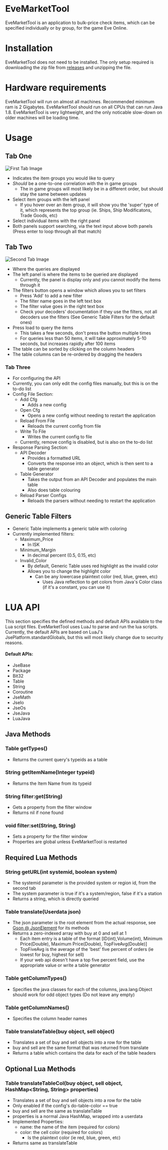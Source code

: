 # EveMarketTool

EveMarketTool is an application to bulk-price check items, which can be specified individually or by group, for the game Eve Online.

# Installation
EveMarketTool does not need to be installed. The only setup required is downloading the zip file from [releases](https://github.com/memcallen/EveMarketTool/releases) and unzipping the file.

# Hardware requirements
EveMarketTool will run on almost all machines. Recommended minimum ram is 2 Gigabytes. EveMarketTool should run on all CPUs that can run Java 1.8. EveMarketTool is very lightweight, and the only noticable slow-down on older machines will be loading time.

# Usage

## Tab One

![First Tab Image](https://raw.githubusercontent.com/memcallen/EveMarketTool/master/docs/images/firsttabscreenshot.png)

 - Indicates the item groups you would like to query
 - *Should* be a one-to-one correlation with the in game groups
   - The in game groups will most likely be in a different order, but should stay the same between updates
 - Select item groups with the left panel
   - If you hover over an item group, it will show you the 'super' type of it, which represents the top group (ie. Ships, Ship Modificatons, Trade Goods, etc)
 - Select individual items with the right panel
 - Both panels support searching, via the text input above both panels (Press enter to loop through all that match)


## Tab Two

![Second Tab Image](https://raw.githubusercontent.com/memcallen/EveMarketTool/master/docs/images/secondtabscreenshot.png)

 - Where the queries are displayed
 - The left panel is where the items to be queried are displayed
   - Currently, the panel is display only and you cannot modify the items through it
 - The filters button opens a window which allows you to set filters
   - Press 'Add' to add a new filter
   - The filter name goes in the left text box
   - The filter value goes in the right text box
   - Check your decoders' documentation if they use the filters, not all decoders use the filters (See Generic Table Filters for the default ones) 
 - Press load to query the items
   - This takes a few seconds, don't press the button multiple times
   - For queries less than 50 items, it will take approximately 5-10 seconds, but increases rapidly after 100 items
 - The table can be sorted by clicking on the column headers
 - The table columns can be re-ordered by dragging the headers


### Tab Three
 - For configuring the API
 - Currently, you can only edit the config files manually, but this is on the to-do list
 - Config File Section:
   - Add Cfg
     - Adds a new config
   - Open Cfg
     - Opens a new config without needing to restart the application
   - Reload From File
     - Reloads the current config from file
   - Write To File
     - Writes the current config to file
   - Currently, remove config is disabled, but is also on the to-do list
 - Response Parsing Section:
   - API Decoder
     - Provides a formatted URL
     - Converts the response into an object, which is then sent to a table generator
   - Table Generator
     - Takes the output from an API Decoder and populates the main table
     - Also does table colouring
   - Reload Parser Configs
     - Reloads the parsers without needing to restart the application

## Generic Table Filters

 - Generic Table implements a generic table with coloring
 - Currently implemented filters:
   - Maximum_Price
     - In ISK
   - Minimum_Margin
     - In decimal percent (0.5, 0.15, etc)
   - Invalid_Color
     - By default, Generic Table uses red highlight as the invalid color
     - Allows you to change the highlight color
       - Can be any lowercase plaintext color (red, blue, green, etc)
         - Uses Java reflection to get colors from Java's Color class (if it's a constant, you can use it)

# LUA API

This section specifies the defined methods and default APIs available to the Lua script files.
EveMarketTool uses LuaJ to parse and run the lua scripts. Currently, the default APIs are based on LuaJ's JsePlatform.standardGlobals, but this will most likely change due to security reasons.

#### Default APIs:
 - JseBase
 - Package
 - Bit32
 - Table
 - String
 - Coroutine
 - JseMath 
 - JseIo
 - JseOs
 - JseJava
 - LuaJava

## Java Methods

### Table<Integer> getTypes()
 - Returns the current query's typeids as a table

### String getItemName(Integer typeid)
 - Returns the Item Name from its typeid

### String filter:get(String)
 - Gets a property from the filter window
 - Returns nil if none found

### void filter:set(String, String)
 - Sets a property for the filter window
 - Properties are global unless EveMarketTool is restarted

## Required Lua Methods

### String getURL(int systemid, boolean system)
 - The systemid parameter is the provided system or region id, from the second tab
 - The system parameter is true if it's a system/region, false if it's a station
 - Returns a string, which is directly queried

### Table translate(Userdata json)
 - The json parameter is the root element from the actual response, see [Gson @ JsonElement](https://github.com/google/gson/blob/master/gson/src/main/java/com/google/gson/JsonElement.java) for its methods
  - Returns a zero-indexed array with buy at 0 and sell at 1
    - Each item entry is a table of the format \[ID(int),Volume(int), Minimum Price(Double), Maximum Price(Double), TopFiveAvg(Double)\]
    - TopFiveAvg is the average of the 'best' five percent of orders (ie lowest for buy, highest for sell)
    - If your web api doesn't have a top five percent field, use the appropriate value or write a table generator

### Table<String> getColumnTypes()
  - Specifies the java classes for each of the columns, java.lang.Object should work for odd object types (Do not leave any empty)

### Table<String> getColumnNames()
  - Specifies the column header names

### Table translateTable(buy object, sell object)
 - Translates a set of buy and sell objects into a row for the table
 - buy and sell are the same format that was returned from translate
 - Returns a table which contains the data for each of the table headers

## Optional Lua Methods

### Table translateTableCol(buy object, sell object, HashMap<String, String> properties)
 - Translates a set of buy and sell objects into a row for the table
 - Only enabled if the config's do-table-color == true
 - buy and sell are the same as translateTable
 - properties is a normal Java HashMap, wrapped into a userdata
 - Implemented Properties:
    - name: the name of the item (required for colors)
    - color: the cell color (required for colors)
       - Is the plaintext color (ie red, blue, green, etc)
 - Returns same as translateTable
